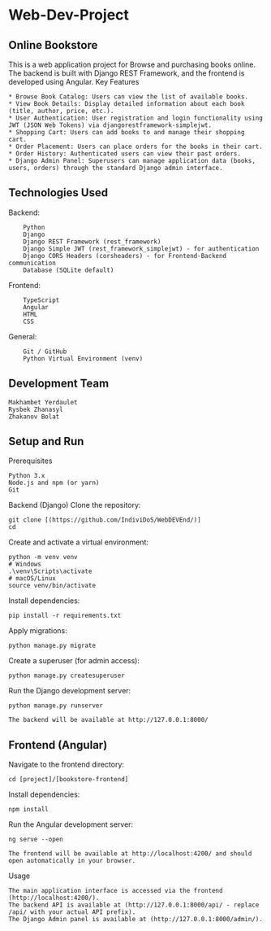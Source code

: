 # Web-Dev-Project

## Online Bookstore

This is a web application project for Browse and purchasing books online. The backend is built with Django REST Framework, and the frontend is developed using Angular.
Key Features

    * Browse Book Catalog: Users can view the list of available books.
    * View Book Details: Display detailed information about each book (title, author, price, etc.).
    * User Authentication: User registration and login functionality using JWT (JSON Web Tokens) via djangorestframework-simplejwt.
    * Shopping Cart: Users can add books to and manage their shopping cart.
    * Order Placement: Users can place orders for the books in their cart.
    * Order History: Authenticated users can view their past orders.
    * Django Admin Panel: Superusers can manage application data (books, users, orders) through the standard Django admin interface.

## Technologies Used
   Backend:
   
        Python
        Django
        Django REST Framework (rest_framework)
        Django Simple JWT (rest_framework_simplejwt) - for authentication
        Django CORS Headers (corsheaders) - for Frontend-Backend communication
        Database (SQLite default)
        
   Frontend:
   
        TypeScript
        Angular
        HTML
        CSS
   General:
   
        Git / GitHub
        Python Virtual Environment (venv)

## Development Team

    Makhambet Yerdaulet
    Rysbek Zhanasyl
    Zhakanov Bolat

## Setup and Run
Prerequisites

    Python 3.x
    Node.js and npm (or yarn)
    Git
Backend (Django)
   Clone the repository:
    
    git clone [(https://github.com/IndiviDoS/WebDEVEnd/)]
    cd
    
Create and activate a virtual environment:
    
    python -m venv venv
    # Windows
    .\venv\Scripts\activate
    # macOS/Linux
    source venv/bin/activate
Install dependencies:
    
    pip install -r requirements.txt

Apply migrations:

    python manage.py migrate

 Create a superuser (for admin access):

    python manage.py createsuperuser

Run the Django development server:

    python manage.py runserver

    The backend will be available at http://127.0.0.1:8000/

## Frontend (Angular)

Navigate to the frontend directory:

    cd [project]/[bookstore-frontend]

Install dependencies:

    npm install

Run the Angular development server:

    ng serve --open

    The frontend will be available at http://localhost:4200/ and should open automatically in your browser.

Usage

    The main application interface is accessed via the frontend (http://localhost:4200/).
    The backend API is available at (http://127.0.0.1:8000/api/ - replace /api/ with your actual API prefix).
    The Django Admin panel is available at (http://127.0.0.1:8000/admin/).

